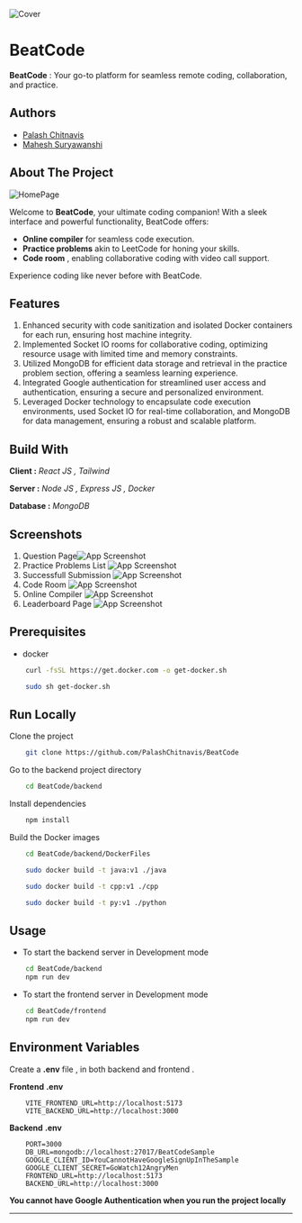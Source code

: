 ![Cover](https://i.ibb.co/YhDfYs6/cover.png)

# BeatCode

**BeatCode** : Your go-to platform for seamless remote coding, collaboration, and practice.

## Authors

- [Palash Chitnavis](https://www.github.com/PalashChitnavis)
- [Mahesh Suryawanshi](https://github.com/maheshcodes12)

## About The Project

![HomePage](https://i.ibb.co/Fg7zkn6/home-page.png)

Welcome to **BeatCode**, your ultimate coding companion! With a sleek interface and powerful functionality, BeatCode offers:

- **Online compiler** for seamless code execution.
- **Practice problems** akin to LeetCode for honing your skills.
- **Code room** , enabling collaborative coding with video call support.

Experience coding like never before with BeatCode.

## Features

1. Enhanced security with code sanitization and isolated Docker containers for each run, ensuring host machine integrity.
2. Implemented Socket IO rooms for collaborative coding, optimizing resource usage with limited time and memory constraints.
3. Utilized MongoDB for efficient data storage and retrieval in the practice problem section, offering a seamless learning experience.
4. Integrated Google authentication for streamlined user access and authentication, ensuring a secure and personalized environment.
5. Leveraged Docker technology to encapsulate code execution environments, used Socket IO for real-time collaboration, and MongoDB for data management, ensuring a robust and scalable platform.

## Build With

**Client :** _React JS , Tailwind_

**Server :** _Node JS , Express JS , Docker_

**Database :** _MongoDB_

## Screenshots

1. Question Page![App Screenshot](https://i.ibb.co/NVVL3M9/question.png)
2. Practice Problems List
   ![App Screenshot](https://i.ibb.co/k4XP9YY/practice-problems.png)
3. Successfull Submission
   ![App Screenshot](https://i.ibb.co/sbG72Ks/successful.png)
4. Code Room
   ![App Screenshot](https://i.ibb.co/DkhPWYV/coderoom.png)
5. Online Compiler
   ![App Screenshot](https://i.ibb.co/vHqJx5S/compiler.png)
6. Leaderboard Page
   ![App Screenshot](https://i.ibb.co/0BbghVm/leaderboard.png)

## Prerequisites

- docker

```bash
	curl -fsSL https://get.docker.com -o get-docker.sh
```

```bash
	sudo sh get-docker.sh
```

## Run Locally

Clone the project

```bash
	git clone https://github.com/PalashChitnavis/BeatCode
```

Go to the backend project directory

```bash
	cd BeatCode/backend
```

Install dependencies

```bash
	npm install
```

Build the Docker images

```bash
	cd BeatCode/backend/DockerFiles
```

```bash
	sudo docker build -t java:v1 ./java
```

```bash
	sudo docker build -t cpp:v1 ./cpp
```

```bash
	sudo docker build -t py:v1 ./python
```

## Usage

- To start the backend server in Development mode

```bash
	cd BeatCode/backend
	npm run dev
```

- To start the frontend server in Development mode

```bash
	cd BeatCode/frontend
	npm run dev
```

## Environment Variables

Create a **.env** file , in both backend and frontend .

**Frontend** **.env**

        VITE_FRONTEND_URL=http://localhost:5173
        VITE_BACKEND_URL=http://localhost:3000

**Backend** **.env**

        PORT=3000
        DB_URL=mongodb://localhost:27017/BeatCodeSample
        GOOGLE_CLIENT_ID=YouCannotHaveGoogleSignUpInTheSample
        GOOGLE_CLIENT_SECRET=GoWatch12AngryMen
        FRONTEND_URL=http://localhost:5173
        BACKEND_URL=http://localhost:3000

**You cannot have Google Authentication when you run the project locally**

---

